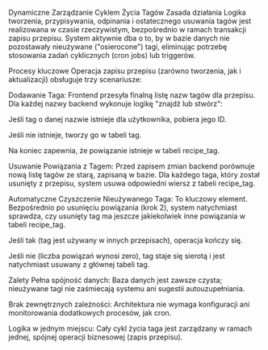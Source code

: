 Dynamiczne Zarządzanie Cyklem Życia Tagów
Zasada działania
Logika tworzenia, przypisywania, odpinania i ostatecznego usuwania tagów jest realizowana w czasie rzeczywistym, bezpośrednio w ramach transakcji zapisu przepisu. System aktywnie dba o to, by w bazie danych nie pozostawały nieużywane ("osierocone") tagi, eliminując potrzebę stosowania zadań cyklicznych (cron jobs) lub triggerów.

Procesy kluczowe
Operacja zapisu przepisu (zarówno tworzenia, jak i aktualizacji) obsługuje trzy scenariusze:

Dodawanie Taga: Frontend przesyła finalną listę nazw tagów dla przepisu. Dla każdej nazwy backend wykonuje logikę "znajdź lub stwórz":

Jeśli tag o danej nazwie istnieje dla użytkownika, pobiera jego ID.

Jeśli nie istnieje, tworzy go w tabeli tag.

Na koniec zapewnia, że powiązanie istnieje w tabeli recipe_tag.

Usuwanie Powiązania z Tagem: Przed zapisem zmian backend porównuje nową listę tagów ze starą, zapisaną w bazie. Dla każdego taga, który został usunięty z przepisu, system usuwa odpowiedni wiersz z tabeli recipe_tag.

Automatyczne Czyszczenie Nieużywanego Taga: To kluczowy element. Bezpośrednio po usunięciu powiązania (krok 2), system natychmiast sprawdza, czy usunięty tag ma jeszcze jakiekolwiek inne powiązania w tabeli recipe_tag.

Jeśli tak (tag jest używany w innych przepisach), operacja kończy się.

Jeśli nie (liczba powiązań wynosi zero), tag staje się sierotą i jest natychmiast usuwany z głównej tabeli tag.

Zalety
Pełna spójność danych: Baza danych jest zawsze czysta; nieużywane tagi nie zaśmiecają systemu ani sugestii autouzupełniania.

Brak zewnętrznych zależności: Architektura nie wymaga konfiguracji ani monitorowania dodatkowych procesów, jak cron.

Logika w jednym miejscu: Cały cykl życia taga jest zarządzany w ramach jednej, spójnej operacji biznesowej (zapis przepisu).